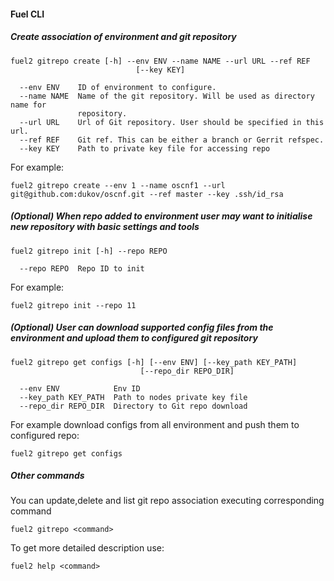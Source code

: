 #### Fuel CLI
##### Create association of environment and git repository
```
fuel2 gitrepo create [-h] --env ENV --name NAME --url URL --ref REF
                            [--key KEY]

  --env ENV    ID of environment to configure.
  --name NAME  Name of the git repository. Will be used as directory name for
               repository.
  --url URL    Url of Git repository. User should be specified in this url.
  --ref REF    Git ref. This can be either a branch or Gerrit refspec.
  --key KEY    Path to private key file for accessing repo
```
For example:
```
fuel2 gitrepo create --env 1 --name oscnf1 --url git@github.com:dukov/oscnf.git --ref master --key .ssh/id_rsa
```

##### (Optional) When repo added to environment user may want to initialise new repository with basic settings and tools
```
fuel2 gitrepo init [-h] --repo REPO

  --repo REPO  Repo ID to init
```
For example:
```
fuel2 gitrepo init --repo 11
```
##### (Optional) User can download supported config files from the environment and upload them to configured git repository
```
fuel2 gitrepo get configs [-h] [--env ENV] [--key_path KEY_PATH]
                             [--repo_dir REPO_DIR]

  --env ENV            Env ID
  --key_path KEY_PATH  Path to nodes private key file
  --repo_dir REPO_DIR  Directory to Git repo download
```
For example download configs from all environment and push them to configured repo:
```
fuel2 gitrepo get configs
```
##### Other commands
You can update,delete and list git repo association executing corresponding command
```
fuel2 gitrepo <command>
```
To get more detailed description use:
```
fuel2 help <command>
```

